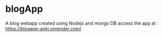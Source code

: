 # blogApp
A blog webapp created using Nodejs and mongo DB access the app at : https://blogapp-ankj.onrender.com/
